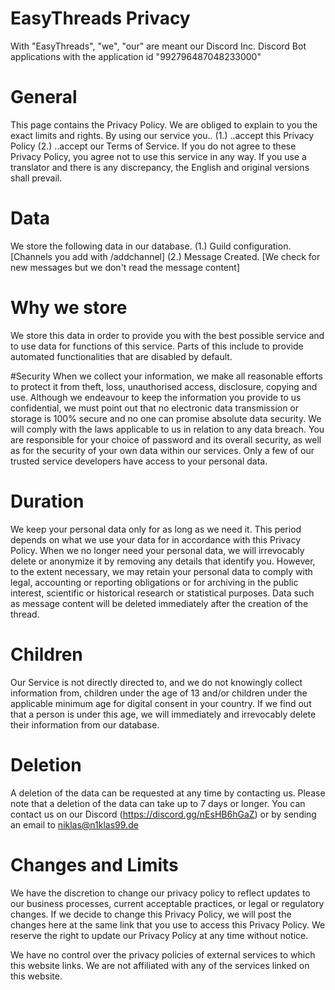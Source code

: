 # EasyThreads Privacy
With "EasyThreads", "we", "our" are meant our Discord Inc. Discord Bot applications with the application id "992796487048233000"

# General
This page contains the Privacy Policy. We are obliged to explain to you the exact limits and rights.
By using our service you..
(1.) ..accept this Privacy Policy
(2.) ..accept our Terms of Service.
If you do not agree to these Privacy Policy, you agree not to use this service in any way.
If you use a translator and there is any discrepancy, the English and original versions shall prevail.

# Data
We store the following data in our database.
(1.) Guild configuration. [Channels you add with /addchannel]
(2.) Message Created. [We check for new messages but we don't read the message content]

# Why we store
We store this data in order to provide you with the best possible service and to use data for functions of this service. 
Parts of this include to provide automated functionalities that are disabled by default.

#Security
When we collect your information, we make all reasonable efforts to protect it from theft, loss, unauthorised access, disclosure, copying and use. Although we endeavour to keep the information you provide to us confidential, we must point out that no electronic data transmission or storage is 100% secure and no one can promise absolute data security. We will comply with the laws applicable to us in relation to any data breach. You are responsible for your choice of password and its overall security, as well as for the security of your own data within our services.
Only a few of our trusted service developers have access to your personal data.

# Duration
We keep your personal data only for as long as we need it. This period depends on what we use your data for in accordance with this Privacy Policy. When we no longer need your personal data, we will irrevocably delete or anonymize it by removing any details that identify you. However, to the extent necessary, we may retain your personal data to comply with legal, accounting or reporting obligations or for archiving in the public interest, scientific or historical research or statistical purposes. Data such as message content will be deleted immediately after the creation of the thread.

# Children
Our Service is not directly directed to, and we do not knowingly collect information from, children under the age of 13 and/or children under the applicable minimum age for digital consent in your country.
If we find out that a person is under this age, we will immediately and irrevocably delete their information from our database.

# Deletion
A deletion of the data can be requested at any time by contacting us. Please note that a deletion of the data can take up to 7 days or longer.
You can contact us on our Discord (https://discord.gg/nEsHB6hGaZ) or by sending an email to niklas@n1klas99.de

# Changes and Limits 
We have the discretion to change our privacy policy to reflect updates to our business processes, current acceptable practices, or legal or regulatory changes. If we decide to change this Privacy Policy, we will post the changes here at the same link that you use to access this Privacy Policy. We reserve the right to update our Privacy Policy at any time without notice.

We have no control over the privacy policies of external services to which this website links.
We are not affiliated with any of the services linked on this website.
